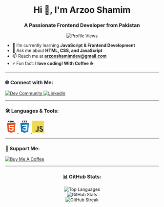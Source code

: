 <h1 align="center">Hi 👋, I'm Arzoo Shamim</h1>
<h3 align="center">A Passionate Frontend Developer from Pakistan</h3>

<p align="center">
  <img src="https://komarev.com/ghpvc/?username=arzooshamim13&label=Profile%20Views&color=0e75b6&style=flat" alt="Profile Views" />
</p>

- 🌱 I’m currently learning **JavaScript & Frontend Development**  
- 💬 Ask me about **HTML, CSS, and JavaScript**  
- 📫 Reach me at **arzooshamimdev@gmail.com**  
- ⚡ Fun fact: **I love coding! With Coffee ☕**  

---

<h3 align="left">🌐 Connect with Me:</h3>
<p align="left">
  <a href="https://dev.to/arzooshamim13" target="_blank">
    <img src="https://d2fltix0v2e0sb.cloudfront.net/dev-rainbow.png" alt="Dev Community" height="30" width="40" />
  </a>
  <a href="https://www.linkedin.com/in/arzoo-shamim/" target="_blank">
    <img src="https://cdn-icons-png.flaticon.com/512/174/174857.png" alt="LinkedIn" height="30" width="40" />
  </a>
 </p>

---

<h3 align="left">🛠️ Languages & Tools:</h3>
<p align="left">
  <a href="https://www.w3.org/html/" target="_blank">
    <img src="https://raw.githubusercontent.com/devicons/devicon/master/icons/html5/html5-original-wordmark.svg" alt="HTML5" width="40" height="40"/>
  </a>
  <a href="https://www.w3schools.com/css/" target="_blank">
    <img src="https://raw.githubusercontent.com/devicons/devicon/master/icons/css3/css3-original-wordmark.svg" alt="CSS3" width="40" height="40"/>
  </a>
  <a href="https://developer.mozilla.org/en-US/docs/Web/JavaScript" target="_blank">
    <img src="https://raw.githubusercontent.com/devicons/devicon/master/icons/javascript/javascript-original.svg" alt="JavaScript" width="40" height="40"/>
  </a>
</p>

---

<h3 align="left">💖 Support Me:</h3>
<p>
  <a href="https://www.buymeacoffee.com/arzooshamim13">
    <img src="https://cdn.buymeacoffee.com/buttons/v2/default-yellow.png" height="50" width="210" alt="Buy Me A Coffee" />
  </a>
</p>

---

<h3 align="center">📊 GitHub Stats:</h3>
<p align="center">
  <img src="https://github-readme-stats.vercel.app/api/top-langs/?username=arzooshamim13&layout=compact&theme=radical" alt="Top Languages" />
  <br>
  <img src="https://github-readme-stats.vercel.app/api?username=arzooshamim13&show_icons=true&theme=radical" alt="GitHub Stats" />
  <br>
  <img src="https://github-readme-streak-stats.herokuapp.com/?user=arzooshamim13&theme=radical" alt="GitHub Streak" />
</p>
